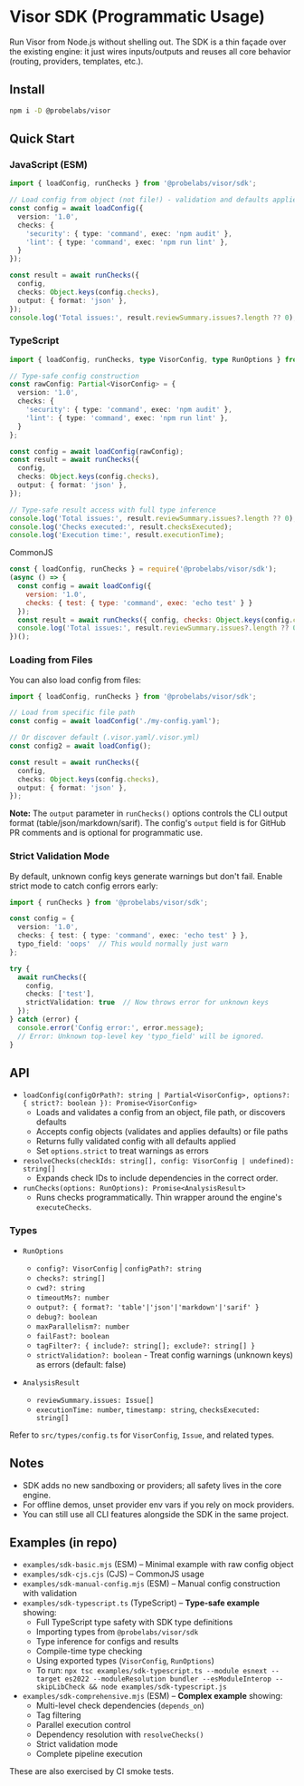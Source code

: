 # Visor SDK (Programmatic Usage)

Run Visor from Node.js without shelling out. The SDK is a thin façade over the existing engine: it just wires inputs/outputs and reuses all core behavior (routing, providers, templates, etc.).

## Install

```bash
npm i -D @probelabs/visor
```

## Quick Start

### JavaScript (ESM)
```ts
import { loadConfig, runChecks } from '@probelabs/visor/sdk';

// Load config from object (not file!) - validation and defaults applied
const config = await loadConfig({
  version: '1.0',
  checks: {
    'security': { type: 'command', exec: 'npm audit' },
    'lint': { type: 'command', exec: 'npm run lint' },
  }
});

const result = await runChecks({
  config,
  checks: Object.keys(config.checks),
  output: { format: 'json' },
});
console.log('Total issues:', result.reviewSummary.issues?.length ?? 0);
```

### TypeScript
```typescript
import { loadConfig, runChecks, type VisorConfig, type RunOptions } from '@probelabs/visor/sdk';

// Type-safe config construction
const rawConfig: Partial<VisorConfig> = {
  version: '1.0',
  checks: {
    'security': { type: 'command', exec: 'npm audit' },
    'lint': { type: 'command', exec: 'npm run lint' },
  }
};

const config = await loadConfig(rawConfig);
const result = await runChecks({
  config,
  checks: Object.keys(config.checks),
  output: { format: 'json' },
});

// Type-safe result access with full type inference
console.log('Total issues:', result.reviewSummary.issues?.length ?? 0);
console.log('Checks executed:', result.checksExecuted);
console.log('Execution time:', result.executionTime);
```

CommonJS
```js
const { loadConfig, runChecks } = require('@probelabs/visor/sdk');
(async () => {
  const config = await loadConfig({
    version: '1.0',
    checks: { test: { type: 'command', exec: 'echo test' } }
  });
  const result = await runChecks({ config, checks: Object.keys(config.checks), output: { format: 'json' } });
  console.log('Total issues:', result.reviewSummary.issues?.length ?? 0);
})();
```

### Loading from Files

You can also load config from files:

```ts
import { loadConfig, runChecks } from '@probelabs/visor/sdk';

// Load from specific file path
const config = await loadConfig('./my-config.yaml');

// Or discover default (.visor.yaml/.visor.yml)
const config2 = await loadConfig();

const result = await runChecks({
  config,
  checks: Object.keys(config.checks),
  output: { format: 'json' },
});
```

**Note:** The `output` parameter in `runChecks()` options controls the CLI output format (table/json/markdown/sarif). The config's `output` field is for GitHub PR comments and is optional for programmatic use.

### Strict Validation Mode

By default, unknown config keys generate warnings but don't fail. Enable strict mode to catch config errors early:

```ts
import { runChecks } from '@probelabs/visor/sdk';

const config = {
  version: '1.0',
  checks: { test: { type: 'command', exec: 'echo test' } },
  typo_field: 'oops'  // This would normally just warn
};

try {
  await runChecks({
    config,
    checks: ['test'],
    strictValidation: true  // Now throws error for unknown keys
  });
} catch (error) {
  console.error('Config error:', error.message);
  // Error: Unknown top-level key 'typo_field' will be ignored.
}
```

## API

- `loadConfig(configOrPath?: string | Partial<VisorConfig>, options?: { strict?: boolean }): Promise<VisorConfig>`
  - Loads and validates a config from an object, file path, or discovers defaults
  - Accepts config objects (validates and applies defaults) or file paths
  - Returns fully validated config with all defaults applied
  - Set `options.strict` to treat warnings as errors
- `resolveChecks(checkIds: string[], config: VisorConfig | undefined): string[]`
  - Expands check IDs to include dependencies in the correct order.
- `runChecks(options: RunOptions): Promise<AnalysisResult>`
  - Runs checks programmatically. Thin wrapper around the engine's `executeChecks`.

### Types

- `RunOptions`
  - `config?: VisorConfig` | `configPath?: string`
  - `checks?: string[]`
  - `cwd?: string`
  - `timeoutMs?: number`
  - `output?: { format?: 'table'|'json'|'markdown'|'sarif' }`
  - `debug?: boolean`
  - `maxParallelism?: number`
  - `failFast?: boolean`
  - `tagFilter?: { include?: string[]; exclude?: string[] }`
  - `strictValidation?: boolean` - Treat config warnings (unknown keys) as errors (default: false)

- `AnalysisResult`
  - `reviewSummary.issues: Issue[]`
  - `executionTime: number`, `timestamp: string`, `checksExecuted: string[]`

Refer to `src/types/config.ts` for `VisorConfig`, `Issue`, and related types.

## Notes

- SDK adds no new sandboxing or providers; all safety lives in the core engine.
- For offline demos, unset provider env vars if you rely on mock providers.
- You can still use all CLI features alongside the SDK in the same project.

## Examples (in repo)

- `examples/sdk-basic.mjs` (ESM) – Minimal example with raw config object
- `examples/sdk-cjs.cjs` (CJS) – CommonJS usage
- `examples/sdk-manual-config.mjs` (ESM) – Manual config construction with validation
- `examples/sdk-typescript.ts` (TypeScript) – **Type-safe example** showing:
  - Full TypeScript type safety with SDK type definitions
  - Importing types from `@probelabs/visor/sdk`
  - Type inference for configs and results
  - Compile-time type checking
  - Using exported types (`VisorConfig`, `RunOptions`)
  - To run: `npx tsc examples/sdk-typescript.ts --module esnext --target es2022 --moduleResolution bundler --esModuleInterop --skipLibCheck && node examples/sdk-typescript.js`
- `examples/sdk-comprehensive.mjs` (ESM) – **Complex example** showing:
  - Multi-level check dependencies (`depends_on`)
  - Tag filtering
  - Parallel execution control
  - Dependency resolution with `resolveChecks()`
  - Strict validation mode
  - Complete pipeline execution

These are also exercised by CI smoke tests.
